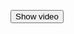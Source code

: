 <button type="button" data-modal-video="https://www.youtube.com/watch?v=aAkMkVFwAoo&list=RDaAkMkVFwAoo" data-caption="This is a caption for the video" class="btn">Show video</button>
